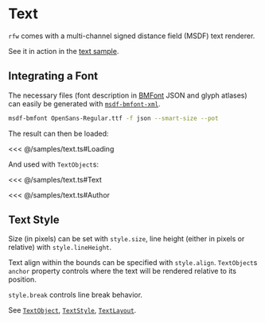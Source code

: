 # Text

`rfw` comes with a multi-channel signed distance field (MSDF) text renderer.

See it in action in the [text sample](/samples/text).

## Integrating a Font

The necessary files (font description in [BMFont](https://www.angelcode.com/products/bmfont/doc/file_format.html) JSON and glyph atlases) can easily be generated with [`msdf-bmfont-xml`](https://github.com/soimy/msdf-bmfont-xml).

```sh
msdf-bmfont OpenSans-Regular.ttf -f json --smart-size --pot
```

The result can then be loaded:

<<< @/samples/text.ts#Loading

And used with `TextObject`s:

<<< @/samples/text.ts#Text

<<< @/samples/text.ts#Author

## Text Style

Size (in pixels) can be set with `style.size`, line height (either in pixels or relative) with `style.lineHeight`.

Text align within the bounds can be specified with `style.align`. `TextObject`s `anchor` property controls where the text will be rendered relative to its position.

`style.break` controls line break behavior.

See [`TextObject`](/reference/classes/TextObject.html), [`TextStyle`](/reference/interfaces/TextStyle.html), [`TextLayout`](/reference/classes/TextLayout.html).
